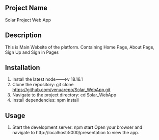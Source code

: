 ## Project Name
Solar Project Web App

## Description 
This is Main Website of the platform. Containing Home Page, About Page, Sign Up and Sign in Pages

## Installation 
1. Install the latest node--->v 18.16.1
2. Clone the repository: git clone https://github.com/venuarepo/Solar_WebApp.git
3. Navigate to the project directory: cd Solar_WebApp
4. Install dependencies: npm install

## Usage
1. Start the development server: npm start
Open your browser and navigate to http://localhost:5000/presentation to view the app.
